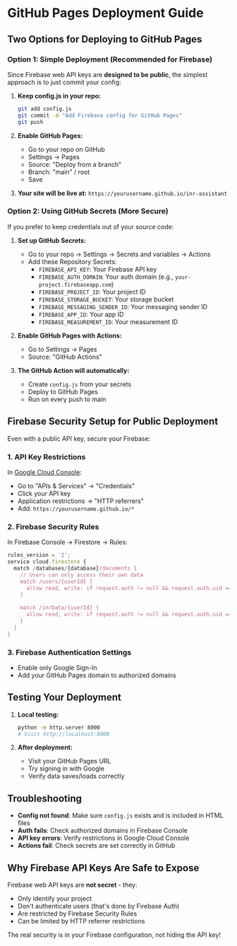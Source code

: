 # GitHub Pages Deployment Guide

## Two Options for Deploying to GitHub Pages

### Option 1: Simple Deployment (Recommended for Firebase)

Since Firebase web API keys are **designed to be public**, the simplest approach is to just commit your config:

1. **Keep config.js in your repo:**
   ```bash
   git add config.js
   git commit -m "Add Firebase config for GitHub Pages"
   git push
   ```

2. **Enable GitHub Pages:**
   - Go to your repo on GitHub
   - Settings → Pages
   - Source: "Deploy from a branch"
   - Branch: "main" / root
   - Save

3. **Your site will be live at:**
   `https://yourusername.github.io/inr-assistant`

### Option 2: Using GitHub Secrets (More Secure)

If you prefer to keep credentials out of your source code:

1. **Set up GitHub Secrets:**
   - Go to your repo → Settings → Secrets and variables → Actions
   - Add these Repository Secrets:
     - `FIREBASE_API_KEY`: Your Firebase API key
     - `FIREBASE_AUTH_DOMAIN`: Your auth domain (e.g., `your-project.firebaseapp.com`)
     - `FIREBASE_PROJECT_ID`: Your project ID
     - `FIREBASE_STORAGE_BUCKET`: Your storage bucket
     - `FIREBASE_MESSAGING_SENDER_ID`: Your messaging sender ID
     - `FIREBASE_APP_ID`: Your app ID
     - `FIREBASE_MEASUREMENT_ID`: Your measurement ID

2. **Enable GitHub Pages with Actions:**
   - Go to Settings → Pages
   - Source: "GitHub Actions"

3. **The GitHub Action will automatically:**
   - Create `config.js` from your secrets
   - Deploy to GitHub Pages
   - Run on every push to main

## Firebase Security Setup for Public Deployment

Even with a public API key, secure your Firebase:

### 1. API Key Restrictions
In [Google Cloud Console](https://console.cloud.google.com/):
- Go to "APIs & Services" → "Credentials"
- Click your API key
- Application restrictions → "HTTP referrers"
- Add: `https://yourusername.github.io/*`

### 2. Firebase Security Rules
In Firebase Console → Firestore → Rules:

```javascript
rules_version = '2';
service cloud.firestore {
  match /databases/{database}/documents {
    // Users can only access their own data
    match /users/{userId} {
      allow read, write: if request.auth != null && request.auth.uid == userId;
    }
    
    match /inrData/{userId} {
      allow read, write: if request.auth != null && request.auth.uid == userId;
    }
  }
}
```

### 3. Firebase Authentication Settings
- Enable only Google Sign-In
- Add your GitHub Pages domain to authorized domains

## Testing Your Deployment

1. **Local testing:**
   ```bash
   python -m http.server 8000
   # Visit http://localhost:8000
   ```

2. **After deployment:**
   - Visit your GitHub Pages URL
   - Try signing in with Google
   - Verify data saves/loads correctly

## Troubleshooting

- **Config not found**: Make sure `config.js` exists and is included in HTML files
- **Auth fails**: Check authorized domains in Firebase Console
- **API key errors**: Verify restrictions in Google Cloud Console
- **Actions fail**: Check secrets are set correctly in GitHub

## Why Firebase API Keys Are Safe to Expose

Firebase web API keys are **not secret** - they:
- Only identify your project
- Don't authenticate users (that's done by Firebase Auth)
- Are restricted by Firebase Security Rules
- Can be limited by HTTP referrer restrictions

The real security is in your Firebase configuration, not hiding the API key! 